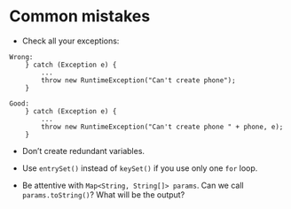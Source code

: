 # Common mistakes

* Check all your exceptions:
```
Wrong:
    } catch (Exception e) {
        ...
        throw new RuntimeException("Can't create phone");
    }
    
Good:
    } catch (Exception e) {
        ...
        throw new RuntimeException("Can't create phone " + phone, e);
    }
```

* Don’t create redundant variables.

* Use `entrySet()` instead of `keySet()` if you use only one `for` loop.
  
* Be attentive with `Map<String, String[]> params`. Can we call `params.toString()`? What will be the output?
